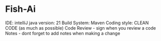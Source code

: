 # Fish-Ai


IDE: intelliJ
java version: 21
Build System: Maven
Coding style: CLEAN CODE (as much as possible)
Code Review - sign when you review a code
Notes - dont forget to add notes when making a change
